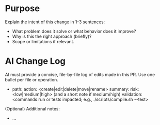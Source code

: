 # Purpose
Explain the intent of this change in 1–3 sentences:
- What problem does it solve or what behavior does it improve?
- Why is this the right approach (briefly)?
- Scope or limitations if relevant.

# AI Change Log
AI must provide a concise, file-by-file log of edits made in this PR. Use one bullet per file or operation.

- path: <repo-relative-path>
  action: <create|edit|delete|move|rename>
  summary: <one-liner describing what changed and why>
  risk: <low|medium|high> (and a short note if medium/high)
  validation: <commands run or tests impacted; e.g., ./scripts/compile.sh --test>

(Optional) Additional notes:
- …